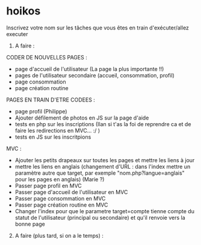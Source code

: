 # hoikos
Inscrivez votre nom sur les tâches que vous êtes en train d'exécuter/allez executer

1. A faire : 


CODER DE NOUVELLES PAGES : 
  - page d'accueil de l'utilisateur (La page la plus importante !!)
  - pages de l'utilisateur secondaire (accueil, consommation, profil)
  - page consommation
  - page création routine
  
  
PAGES EN TRAIN D'ETRE CODEES :
  - page profil (Philippe)
  - Ajouter défilement de photos en JS sur la page d'aide
  - tests en php sur les inscriptions (Ilan si t'as la foi de reprendre ca et de faire les redirections en MVC... :/ )
  - tests en JS sur les inscritpions
  
  
MVC :
  - Ajouter les petits drapeaux sur toutes les pages et mettre les liens à jour
  - mettre les liens en anglais (changement d'URL : dans l'index mettre un paramètre autre que target, par exemple "nom.php?langue=anglais" pour les pages en anglais) (Marie ?)
  - Passer page profil en MVC
  - Passer page d'accueil de l'utilisateur en MVC
  - Passer page consommation en MVC
  - Passer page création routine en MVC
  - Changer l'index pour que le parametre target=compte tienne compte du statut de l'utilisateur (principal ou secondaire) et qu'il renvoie vers la bonne page


2. A faire (plus tard, si on a le temps) :
